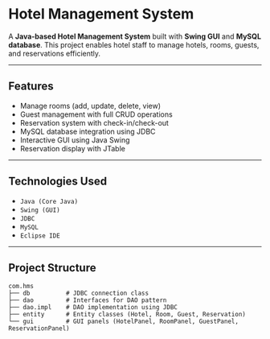 # Hotel Management System

A **Java-based Hotel Management System** built with **Swing GUI** and **MySQL database**. This project enables hotel staff to manage hotels, rooms, guests, and reservations efficiently.

---

## Features

-  Manage rooms (add, update, delete, view)
-  Guest management with full CRUD operations
-  Reservation system with check-in/check-out
-  MySQL database integration using JDBC
-  Interactive GUI using Java Swing
-  Reservation display with JTable

---

##  Technologies Used

- `Java (Core Java)`
- `Swing (GUI)`
- `JDBC`
- `MySQL`
- `Eclipse IDE`

---

## Project Structure

```
com.hms
├── db          # JDBC connection class
├── dao         # Interfaces for DAO pattern
├── dao.impl    # DAO implementation using JDBC
├── entity      # Entity classes (Hotel, Room, Guest, Reservation)
└── gui         # GUI panels (HotelPanel, RoomPanel, GuestPanel, ReservationPanel)
```
